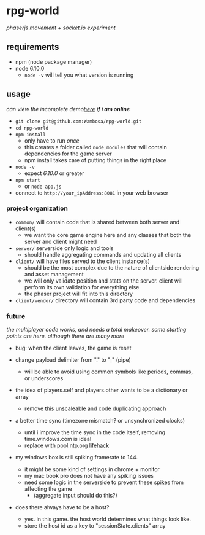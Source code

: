 # rpg-world
_phaserjs movement + socket.io experiment_


## requirements
- npm (node package manager)
- node 6.10.0
	- `node -v` will tell you what version is running


## usage
_can view the incomplete demo[here](http://multiplayer-playground-wambosa.c9users.io:8081/) **if i am online**_
- `git clone git@github.com:Wambosa/rpg-world.git`
- `cd rpg-world`
- `npm install`
	- only have to run _once_
	- this creates a folder called `node_modules` that will contain dependencies for the game server
	- npm install takes care of putting things in the right place
- `node -v`
	- expect _6.10.0_ or greater
- `npm start`
	- or `node app.js`
- connect to `http://your_ipAddress:8081` in your web browser


### project organization
- `common/` will contain code that is shared between both server and client(s)
	- we want the core game engine here and any classes that both the server and client might need
- `server/` serverside only logic and tools
	- should handle aggregating commands and updating all clients
- `client/` will have files served to the client instance(s)
	- should be the most complex due to the nature of clientside rendering and asset management
	- we will only validate position and stats on the server. client will perform its own validation for everything else
	- the phaser project will fit into this directory
- `client/vendor/` directory will contain 3rd party code and dependencies


### future
_the multiplayer code works, and needs a total makeover. some starting points are here. although there are many more_
- bug: when the client leaves, the game is reset
- change payload delimiter from "." to "|" (pipe)
	- will be able to avoid using common symbols like periods, commas, or underscores

- the idea of players.self and players.other wants to be a dictionary or array
	- remove this unscaleable and code duplicating approach

- a better time sync (timezone mismatch? or unsynchronized clocks)
	- until i improve the time sync in the code itself, removing time.windows.com is ideal
	- replace with pool.ntp.org [lifehack](http://lifehacker.com/5819797/synchronize-your-windows-clock-with-an-alternative-time-server-to-increase-accuracy)

- my windows box is still spiking framerate to 144.
	- it might be some kind of settings in chrome + monitor
	- my mac book pro does not have any spiking issues
	- need some logic in the serverside to prevent these spikes from affecting the game
		- (aggregate input should do this?)

- does there always have to be a host?
	- yes. in this game. the host world determines what things look like.
	- store the host id as a key to "sessionState.clients" array
